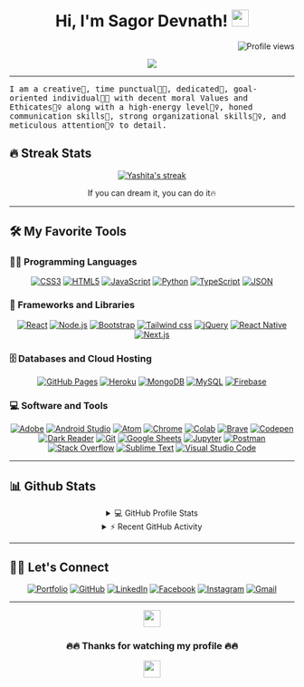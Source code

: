 <h1 align="center">
Hi, I'm Sagor Devnath!
  <img src="https://media.giphy.com/media/hvRJCLFzcasrR4ia7z/giphy.gif" width="30"></h1>
 <!--<img src="https://komarev.com/ghpvc/?username=yashitanamdeo&label=Profile%20Views&color=0e75b6&style=flat" align='right' alt="yashitanamdeo" />-->
 <img src="https://gpvc.arturio.dev/sagordevnath" alt="Profile views" align='right'/> <a href="https://github.com/sagordevnath/"> </a> 
<br/>

<!-- Typing SVG by DenverCoder1 - https://github.com/DenverCoder1/readme-typing-svg -->
<p align="center">
  <a href="https://github.com/DenverCoder1/readme-typing-svg"><img src="https://readme-typing-svg.herokuapp.com?lines=Full+Stack+Web+Developer;Always%20learning%20new%20things&center=true&width=380&height=45"></a>
</p>
<hr/>
<samp align="center">
I am a creative🎡, time punctual👩‍🎓, dedicated🎯, goal-oriented individual👩‍💻 with decent moral Values and Ethicates🙇‍♀️ along with a high-energy level🤹‍♀️, honed communication skills👐, strong organizational skills👮‍♀️, and meticulous attention🕵️‍♀️ to detail.
</samp>

## 🔥 Streak Stats

<p align="center">
  <a href="https://github.com/DenverCoder1/github-readme-streak-stats">
    <img title="🔥 Get streak stats for your profile at git.io/streak-stats" alt="Yashita's streak" src="https://github-readme-streak-stats.herokuapp.com/?user=sagordevnath&theme=monokai-metallian&hide_border=true"/>
  </a>
  <p align="center"> If you can dream it, you can do it🔥 </p>
</p>

<hr />

## 🛠️ My Favorite Tools

### 👨‍💻 Programming Languages

<p align="center">
    <a href="https://github.com/search?q=user%3ADenverCoder1+is%3Arepo+language%3Acss"><img alt="CSS3" src="https://img.shields.io/badge/CSS%20-%231572B6.svg?logo=css3&logoColor=white"></a>   
    <a href="https://github.com/search?q=user%3ADenverCoder1+is%3Arepo+language%3Ahtml"><img alt="HTML5" src="https://img.shields.io/badge/HTML%20-%23E34F26.svg?logo=html5&logoColor=white"></a>
    <a href="https://github.com/search?q=user%3ADenverCoder1+is%3Arepo+language%3Ajavascript"><img alt="JavaScript" src="https://img.shields.io/badge/JavaScript%20-%23F7DF1E.svg?logo=javascript&logoColor=black"></a>
     <a href="https://github.com/search?q=user%3ADenverCoder1+is%3Arepo+language%3Acss"><img alt="Python" src="https://img.shields.io/badge/PYTHON%20-%231572B6.svg?logo=python&logoColor=white"></a>
    <a href="https://github.com/search?q=user%3ADenverCoder1+is%3Arepo+language%3Ajavascript"><img alt="TypeScript" src="https://img.shields.io/badge/TypeScript%20-%2343853D.svg?logo=typescript&logoColor=white"></a>
    <a href="https://github.com/search?q=user%3ADenverCoder1+is%3Arepo+language%3Asql"><img alt="JSON" src="https://img.shields.io/badge/JSON%20-%23025E8C.svg?logo=amazon-dynamodb&logoColor=white"></a>

### 🧰 Frameworks and Libraries

<p align="center">    
<a href="https://github.com/search?q=user%3ADenverCoder1+is%3Arepo+language%3Asql"><img alt="React" src="https://img.shields.io/badge/React%20-%23025E8C.svg?logo=react&logoColor=white"></a>
<a href="#"><img alt="Node.js" src="https://img.shields.io/badge/Node.js%20-%2320232a.svg?logo=Node.js&logoColor=%white"></a>
    <a href="#"><img alt="Bootstrap" src="https://img.shields.io/badge/Bootstrap%20-%2320232a.svg?logo=bootstrap&logoColor=%2361DAFB"></a>
    <a href="#"><img alt="Tailwind css" src="https://img.shields.io/badge/Tailwind Css%20-%2320232a.svg?logo=tailwind.css&logoColor=%2361DAFB"></a>
    <a href="#"><img alt="jQuery" src="https://img.shields.io/badge/jQuery%20-%2320232a.svg?logo=jquery&logoColor=%2361DAFB"></a>
    <a href="#"><img alt="React Native" src="https://img.shields.io/badge/React Native%20-%2320232a.svg?logo=reactnative&logoColor=%2361DAFB"></a>
    <a href="#"><img alt="Next.js" src="https://img.shields.io/badge/Next.js%20-%2320232a.svg?logo=next.js&logoColor=%2361DAFB"></a>
    
</p>

### 🗄️ Databases and Cloud Hosting

<p align="center">
    <a href="#"><img alt="GitHub Pages" src="https://img.shields.io/badge/GitHub%20Pages-%23327FC7.svg?logo=github&logoColor=white"></a>
    <a href="#"><img alt="Heroku" src="https://img.shields.io/badge/Heroku%20-%23430098.svg?logo=heroku&logoColor=white"></a>
    <a href="#"><img alt="MongoDB" src ="https://img.shields.io/badge/MongoDB-%234ea94b.svg?logo=mongodb&logoColor=white"></a>
    <a href="#"><img alt="MySQL" src="https://img.shields.io/badge/MySQL-%2300f.svg?logo=mysql&logoColor=white"></a>
    <a href="#"><img alt="Firebase" src ="https://img.shields.io/badge/Firebase-%23316192.svg?logo=firebase&logoColor=white"></a>
</p>

### 💻 Software and Tools

<p align="center">
    <a href="#"><img alt="Adobe" src="https://img.shields.io/badge/Adobe%20-%23FF0000.svg?logo=adobe&logoColor=white"></a>
    <a href="#"><img alt="Android Studio" src="https://img.shields.io/badge/Android%20Studio-008678.svg?logo=android-studio&logoColor=white"></a>
    <a href="#"><img alt="Atom" src="https://img.shields.io/badge/Atom-3DDC84?logo=atom&logoColor=white"></a>
    <a href="#"><img alt="Chrome" src="https://img.shields.io/badge/Chrome-3DDC84?logo=google-chrome&logoColor=white"></a>
    <a href="#"><img alt="Colab" src="https://img.shields.io/badge/Colab-00b56a.svg?logo=google-colab&logoColor=white"></a>
    <a href="#"><img alt="Brave" src="https://img.shields.io/badge/-Brave-FB542B?logo=brave&logoColor=white"></a>
    <a href="#"><img alt="Codepen" src="https://img.shields.io/badge/Codepen-000000.svg?logo=codepen&logoColor=white"></a>
    <a href="#"><img alt="Dark Reader" src="https://img.shields.io/badge/-Dark%20Reader-141E24?logo=dark-reader&logoColor=white"></a>
    <a href="#"><img alt="Git" src="https://img.shields.io/badge/Git%20-%23F05033.svg?logo=git&logoColor=white"></a>
    <a href="#"><img alt="Google Sheets" src="https://img.shields.io/badge/Google%20Sheets%20-%2334A853.svg?logo=google%20sheets&logoColor=white"></a>
    <a href="#"><img alt="Jupyter" src="https://img.shields.io/badge/Jupyter%20-%23F37626.svg?logo=Jupyter&logoColor=white"></a>
    <a href="#"><img alt="Postman" src="https://img.shields.io/badge/Postman-FF6C37?logo=postman&logoColor=white"></a>
    <a href="#"><img alt="Stack Overflow" src="https://img.shields.io/badge/-Stack%20Overflow-FE7A16?logo=stack-overflow&logoColor=white"></a>
    <a href="#"><img alt="Sublime Text" src="https://img.shields.io/badge/-Sublime%20Text-302E31?logo=sublime-text&logoColor=white"></a>
    <a href="#"><img alt="Visual Studio Code" src="https://img.shields.io/badge/Visual%20Studio%20Code-0078d7.svg?logo=visual-studio-code&logoColor=white"></a>
</p>

<hr />

## 📊 Github Stats

<!-- https://github.com/anuraghazra/github-readme-stats -->
<details> 
  <summary align="center">💻 GitHub Profile Stats</summary>
  <br/>
    <a href="https://github.com/anuraghazra/github-readme-stats"><img alt="Sagor's Github Stats" src="https://github-readme-stats.vercel.app/api?username=sagordevnath&show_icons=true&count_private=true&theme=react&hide_border=true&bg_color=1F222E&title_color=F85D7F&icon_color=F8D866" height="192px"/></a>  <a href="https://github.com/anuraghazra/github-readme-stats"><img alt="Sagor's Top Languages" src="https://github-readme-stats.vercel.app/api/top-langs/?username=sagordevnath&langs_count=8&layout=compact&theme=react&hide_border=true&bg_color=1F222E&title_color=F85D7F&icon_color=F8D866" height="192px"/></a>
  <br/>
  <b>Note:</b> Top languages is only a metric of the languages my public code consists of and doesn't reflect experience or skill level.
</details>

<!-- https://github.com/ashutosh00710/github-readme-activity-graph -->
<details>
  <summary align="center">⚡ Recent GitHub Activity</summary>
  <br/>
   <a href="https://github.com/ashutosh00710/github-readme-activity-graph"><img alt="Sagor's Activity Graph" src="https://activity-graph.herokuapp.com/graph?username=sagordevnath&custom_title=sagordevnath's%20Contribution%20Graph&bg_color=1F222E&color=F8D866&line=F85D7F&point=FFFFFF&hide_border=true" /></a>
  <br/>
</details>

<!-- https://github.com/sisodiya2421 -->

<hr />

## 🙋‍♀️ Let's Connect
<p align="center">
	<a href="https://sagor-web.vercel.app/" target="_blank"><img src="https://img.icons8.com/bubbles/50/000000/web.png" alt="Portfolio"/></a>
	<a href="https://github.com/sagordevnath" target="_blank"><img src="https://img.icons8.com/bubbles/50/000000/github.png" alt="GitHub"/></a>
	<a href="https://www.linkedin.com/in/sagordevnath/" target="_blank"><img src="https://img.icons8.com/bubbles/50/000000/linkedin.png" alt="LinkedIn"/></a>
	<a href="https://www.facebook.com/sagordevnath/" target="_blank"><img src="https://img.icons8.com/bubbles/50/000000/facebook-new.png" alt="Facebook"/></a>
	<a href="https://www.instagram.com/sagordevnath/" target="_blank"><img src="https://img.icons8.com/bubbles/50/000000/instagram.png" alt="Instagram"/></a>
	<a href="sagordevnath44@gmail.com" target="_blank"><img src="https://img.icons8.com/bubbles/50/000000/gmail.png" alt="Gmail"/></a>
</p>
<hr/>
<div align="center">
  <img src="https://media.giphy.com/media/hvRJCLFzcasrR4ia7z/giphy.gif" width="30">  <h3>🔥🔥 Thanks for watching my profile 🔥🔥</h3>  <img src="https://media.giphy.com/media/hvRJCLFzcasrR4ia7z/giphy.gif" width="30">
</div>
